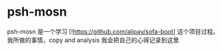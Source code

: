 # psh-mosn

psh-mosn 是一个学习 [!https://github.com/alipay/sofa-boot] 这个项目过程。
我所做的事情，copy and analysis 我会把自己的心得记录到这里
